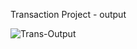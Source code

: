 Transaction Project - output


![Trans-Output](https://github.com/user-attachments/assets/a8cc39e0-9081-4fdd-90a6-c723d3736f2a)
